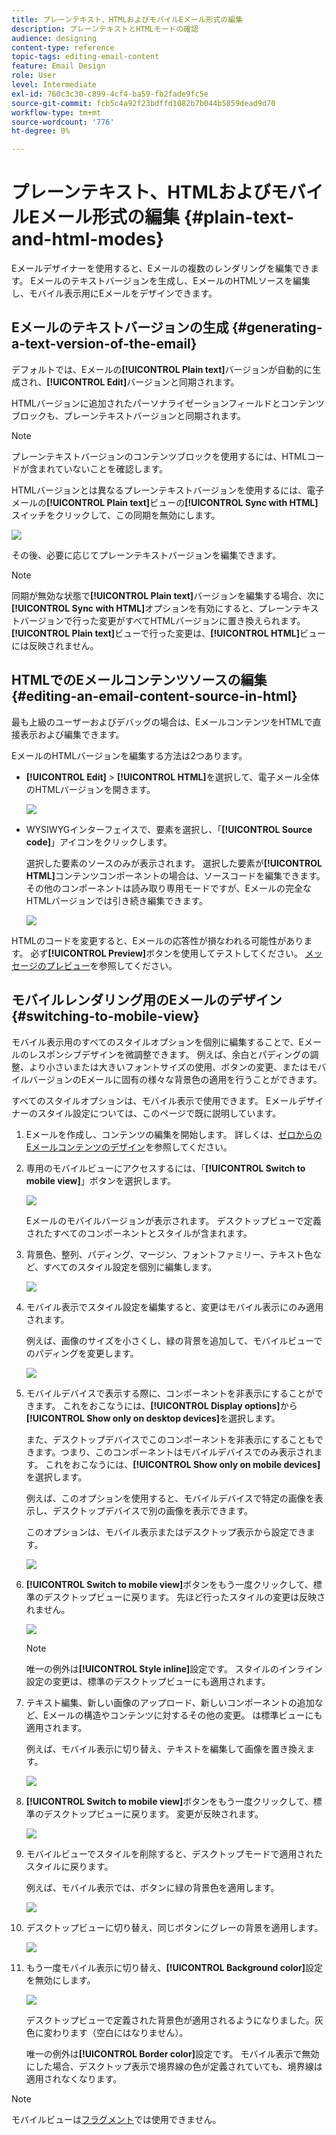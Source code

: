 ```yaml
---
title: プレーンテキスト、HTMLおよびモバイルEメール形式の編集
description: プレーンテキストとHTMLモードの確認
audience: designing
content-type: reference
topic-tags: editing-email-content
feature: Email Design
role: User
level: Intermediate
exl-id: 760c3c30-c899-4cf4-ba59-fb2fade9fc5e
source-git-commit: fcb5c4a92f23bdffd1082b7b044b5859dead9d70
workflow-type: tm+mt
source-wordcount: '776'
ht-degree: 0%

---
```


# プレーンテキスト、HTMLおよびモバイルEメール形式の編集 {#plain-text-and-html-modes}

Eメールデザイナーを使用すると、Eメールの複数のレンダリングを編集できます。 Eメールのテキストバージョンを生成し、EメールのHTMLソースを編集し、モバイル表示用にEメールをデザインできます。

## Eメールのテキストバージョンの生成 {#generating-a-text-version-of-the-email}

デフォルトでは、Eメールの&#x200B;**[!UICONTROL Plain text]**&#x200B;バージョンが自動的に生成され、**[!UICONTROL Edit]**&#x200B;バージョンと同期されます。

HTMLバージョンに追加されたパーソナライゼーションフィールドとコンテンツブロックも、プレーンテキストバージョンと同期されます。

>[!NOTE]
>
>プレーンテキストバージョンのコンテンツブロックを使用するには、HTMLコードが含まれていないことを確認します。

HTMLバージョンとは異なるプレーンテキストバージョンを使用するには、電子メールの&#x200B;**[!UICONTROL Plain text]**&#x200B;ビューの&#x200B;**[!UICONTROL Sync with HTML]**&#x200B;スイッチをクリックして、この同期を無効にします。

![](assets/email_designer_textversion.png)

その後、必要に応じてプレーンテキストバージョンを編集できます。

>[!NOTE]
>
>同期が無効な状態で&#x200B;**[!UICONTROL Plain text]**&#x200B;バージョンを編集する場合、次に&#x200B;**[!UICONTROL Sync with HTML]**&#x200B;オプションを有効にすると、プレーンテキストバージョンで行った変更がすべてHTMLバージョンに置き換えられます。 **[!UICONTROL Plain text]**&#x200B;ビューで行った変更は、**[!UICONTROL HTML]**&#x200B;ビューには反映されません。

## HTMLでのEメールコンテンツソースの編集 {#editing-an-email-content-source-in-html}

最も上級のユーザーおよびデバッグの場合は、EメールコンテンツをHTMLで直接表示および編集できます。

EメールのHTMLバージョンを編集する方法は2つあります。

* **[!UICONTROL Edit]** > **[!UICONTROL HTML]**&#x200B;を選択して、電子メール全体のHTMLバージョンを開きます。

   ![](assets/email_designer_html1.png)

* WYSIWYGインターフェイスで、要素を選択し、「**[!UICONTROL Source code]**」アイコンをクリックします。

   選択した要素のソースのみが表示されます。 選択した要素が&#x200B;**[!UICONTROL HTML]**&#x200B;コンテンツコンポーネントの場合は、ソースコードを編集できます。 その他のコンポーネントは読み取り専用モードですが、Eメールの完全なHTMLバージョンでは引き続き編集できます。

   ![](assets/email_designer_html2.png)

HTMLのコードを変更すると、Eメールの応答性が損なわれる可能性があります。 必ず&#x200B;**[!UICONTROL Preview]**&#x200B;ボタンを使用してテストしてください。 [メッセージのプレビュー](../../sending/using/previewing-messages.md)を参照してください。

## モバイルレンダリング用のEメールのデザイン {#switching-to-mobile-view}

モバイル表示用のすべてのスタイルオプションを個別に編集することで、Eメールのレスポンシブデザインを微調整できます。 例えば、余白とパディングの調整、より小さいまたは大きいフォントサイズの使用、ボタンの変更、またはモバイルバージョンのEメールに固有の様々な背景色の適用を行うことができます。

すべてのスタイルオプションは、モバイル表示で使用できます。 Eメールデザイナーのスタイル設定については、このページで既に説明しています。

1. Eメールを作成し、コンテンツの編集を開始します。 詳しくは、[ゼロからのEメールコンテンツのデザイン](../../designing/using/designing-from-scratch.md#designing-an-email-content-from-scratch)を参照してください。
1. 専用のモバイルビューにアクセスするには、「**[!UICONTROL Switch to mobile view]**」ボタンを選択します。

   ![](assets/email_designer_mobile_view_switch.png)

   Eメールのモバイルバージョンが表示されます。 デスクトップビューで定義されたすべてのコンポーネントとスタイルが含まれます。

1. 背景色、整列、パディング、マージン、フォントファミリー、テキスト色など、すべてのスタイル設定を個別に編集します。

   ![](assets/email_designer_mobile_view.png)

1. モバイル表示でスタイル設定を編集すると、変更はモバイル表示にのみ適用されます。

   例えば、画像のサイズを小さくし、緑の背景を追加して、モバイルビューでのパディングを変更します。

   ![](assets/email_designer_mobile_view_change.png)

1. モバイルデバイスで表示する際に、コンポーネントを非表示にすることができます。 これをおこなうには、**[!UICONTROL Display options]**&#x200B;から&#x200B;**[!UICONTROL Show only on desktop devices]**&#x200B;を選択します。

   また、デスクトップデバイスでこのコンポーネントを非表示にすることもできます。つまり、このコンポーネントはモバイルデバイスでのみ表示されます。 これをおこなうには、**[!UICONTROL Show only on mobile devices]**&#x200B;を選択します。

   例えば、このオプションを使用すると、モバイルデバイスで特定の画像を表示し、デスクトップデバイスで別の画像を表示できます。

   このオプションは、モバイル表示またはデスクトップ表示から設定できます。

   ![](assets/email_designer_mobile_hide.png)

1. **[!UICONTROL Switch to mobile view]**&#x200B;ボタンをもう一度クリックして、標準のデスクトップビューに戻ります。 先ほど行ったスタイルの変更は反映されません。

   ![](assets/email_designer_mobile_view_desktop_no-change.png)

   >[!NOTE]
   >
   >唯一の例外は&#x200B;**[!UICONTROL Style inline]**&#x200B;設定です。 スタイルのインライン設定の変更は、標準のデスクトップビューにも適用されます。

1. テキスト編集、新しい画像のアップロード、新しいコンポーネントの追加など、Eメールの構造やコンテンツに対するその他の変更。 は標準ビューにも適用されます。

   例えば、モバイル表示に切り替え、テキストを編集して画像を置き換えます。

   ![](assets/email_designer_mobile_view_change_content.png)

1. **[!UICONTROL Switch to mobile view]**&#x200B;ボタンをもう一度クリックして、標準のデスクトップビューに戻ります。 変更が反映されます。

   ![](assets/email_designer_mobile_view_desktop_content-change.png)

1. モバイルビューでスタイルを削除すると、デスクトップモードで適用されたスタイルに戻ります。

   例えば、モバイル表示では、ボタンに緑の背景色を適用します。

   ![](assets/email_designer_mobile_view_background_mobile.png)

1. デスクトップビューに切り替え、同じボタンにグレーの背景を適用します。

   ![](assets/email_designer_mobile_view_background_desktop.png)

1. もう一度モバイル表示に切り替え、**[!UICONTROL Background color]**&#x200B;設定を無効にします。

   ![](assets/email_designer_mobile_view_background_mobile_disabled.png)

   デスクトップビューで定義された背景色が適用されるようになりました。灰色に変わります（空白にはなりません）。

   唯一の例外は&#x200B;**[!UICONTROL Border color]**&#x200B;設定です。 モバイル表示で無効にした場合、デスクトップ表示で境界線の色が定義されていても、境界線は適用されなくなります。

>[!NOTE]
>
>モバイルビューは[フラグメント](../../designing/using/using-reusable-content.md#about-fragments)では使用できません。

